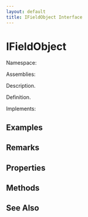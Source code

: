 ```yaml
---
layout: default
title: IFieldObject Interface
---
```


# IFieldObject

Namespace: 

Assemblies: 

Description.

Definition.

Implements: 

## Examples



## Remarks



## Properties



## Methods



## See Also

